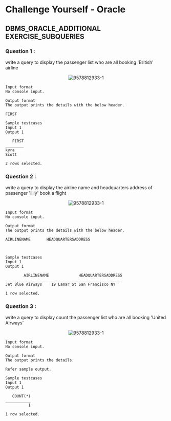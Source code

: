 # Challenge Yourself - Oracle

## DBMS_ORACLE_ADDITIONAL EXERCISE_SUBQUERIES

### Question 1 :

write a query to display the passenger list who are all booking 'British' airline

<div align="center">

![9578812933-1](https://user-images.githubusercontent.com/49478000/199410212-79fb10a1-6c0a-4681-873d-bc4af6b915a9.png)

</div>

```
Input format
No console input.

Output format
The output prints the details with the below header.

FIRST

Sample testcases
Input 1
Output 1

   FIRST 
________ 
kyra     
Scott    

2 rows selected. 
```

### Question 2 :

write a query to display the airline name and headquarters address of passenger 'lilly' book a flight

<div align="center">

![9578812933-1](https://user-images.githubusercontent.com/49478000/199410212-79fb10a1-6c0a-4681-873d-bc4af6b915a9.png)

</div>

```
Input format
No console input.

Output format
The output prints the details with the below header.

AIRLINENAME       HEADQUARTERSADDRESS



Sample testcases
Input 1
Output 1

        AIRLINENAME             HEADQUARTERSADDRESS 
___________________ _______________________________ 
Jet Blue Airways    19 Lamar St San Francisco NY    

1 row selected. 
```

### Question 3 :

write a query to display count the passenger list who are all booking 'United Airways'

<div align="center">

![9578812933-1](https://user-images.githubusercontent.com/49478000/199410212-79fb10a1-6c0a-4681-873d-bc4af6b915a9.png)

</div>

```
Input format
No console input.

Output format
The output prints the details.

Refer sample output.

Sample testcases
Input 1
Output 1

   COUNT(*) 
___________ 
          1 

1 row selected. 
```
